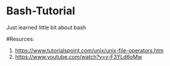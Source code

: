 # Bash-Tutorial
Just learned little bit about bash

#Resurces:

1. https://www.tutorialspoint.com/unix/unix-file-operators.htm
2. https://www.youtube.com/watch?v=v-F3YLd6oMw
